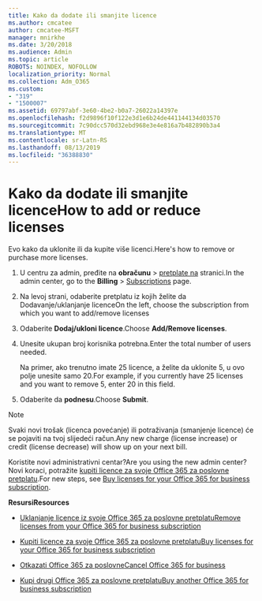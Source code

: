 ```yaml
---
title: Kako da dodate ili smanjite licence
ms.author: cmcatee
author: cmcatee-MSFT
manager: mnirkhe
ms.date: 3/20/2018
ms.audience: Admin
ms.topic: article
ROBOTS: NOINDEX, NOFOLLOW
localization_priority: Normal
ms.collection: Adm_O365
ms.custom:
- "319"
- "1500007"
ms.assetid: 69797abf-3e60-4be2-b0a7-26022a14397e
ms.openlocfilehash: f2d9896f10f122e3d1e6b24de441144134d03570
ms.sourcegitcommit: 7c90dcc570d32ebd968e3e4e816a7b482890b3a4
ms.translationtype: MT
ms.contentlocale: sr-Latn-RS
ms.lasthandoff: 08/13/2019
ms.locfileid: "36388830"
---
```

# <a name="how-to-add-or-reduce-licenses"></a><span data-ttu-id="59bc4-102">Kako da dodate ili smanjite licence</span><span class="sxs-lookup"><span data-stu-id="59bc4-102">How to add or reduce licenses</span></span>

<span data-ttu-id="59bc4-103">Evo kako da uklonite ili da kupite više licenci.</span><span class="sxs-lookup"><span data-stu-id="59bc4-103">Here's how to remove or purchase more licenses.</span></span>
  
1. <span data-ttu-id="59bc4-104">U centru za admin, pređite na **obračunu** \> [pretplate na](https://go.microsoft.com/fwlink/p/?linkid=842054) stranici.</span><span class="sxs-lookup"><span data-stu-id="59bc4-104">In the admin center, go to the **Billing** \> [Subscriptions](https://go.microsoft.com/fwlink/p/?linkid=842054) page.</span></span>

2. <span data-ttu-id="59bc4-105">Na levoj strani, odaberite pretplatu iz kojih želite da Dodavanje/uklanjanje licence</span><span class="sxs-lookup"><span data-stu-id="59bc4-105">On the left, choose the subscription from which you want to add/remove licenses</span></span>

3. <span data-ttu-id="59bc4-106">Odaberite **Dodaj/ukloni licence**.</span><span class="sxs-lookup"><span data-stu-id="59bc4-106">Choose **Add/Remove licenses**.</span></span>

4. <span data-ttu-id="59bc4-107">Unesite ukupan broj korisnika potrebna.</span><span class="sxs-lookup"><span data-stu-id="59bc4-107">Enter the total number of users needed.</span></span>

    <span data-ttu-id="59bc4-108">Na primer, ako trenutno imate 25 licence, a želite da uklonite 5, u ovo polje unesite samo 20.</span><span class="sxs-lookup"><span data-stu-id="59bc4-108">For example, if you currently have 25 licenses and you want to remove 5, enter 20 in this field.</span></span>

5. <span data-ttu-id="59bc4-109">Odaberite da **podnesu**.</span><span class="sxs-lookup"><span data-stu-id="59bc4-109">Choose **Submit**.</span></span>

> [!NOTE]
> <span data-ttu-id="59bc4-110">Svaki novi trošak (licenca povećanje) ili potraživanja (smanjenje licence) će se pojaviti na tvoj slijedeći račun.</span><span class="sxs-lookup"><span data-stu-id="59bc4-110">Any new charge (license increase) or credit (license decrease) will show up on your next bill.</span></span>

<span data-ttu-id="59bc4-111">Koristite novi administrativni centar?</span><span class="sxs-lookup"><span data-stu-id="59bc4-111">Are you using the new admin center?</span></span> <span data-ttu-id="59bc4-112">Novi koraci, potražite [kupiti licence za svoje Office 365 za poslovne pretplatu](https://docs.microsoft.com/en-us/office365/admin/subscriptions-and-billing/buy-licenses).</span><span class="sxs-lookup"><span data-stu-id="59bc4-112">For new steps, see [Buy licenses for your Office 365 for business subscription](https://docs.microsoft.com/en-us/office365/admin/subscriptions-and-billing/buy-licenses).</span></span>

 <span data-ttu-id="59bc4-113">**Resursi**</span><span class="sxs-lookup"><span data-stu-id="59bc4-113">**Resources**</span></span>
  
- [<span data-ttu-id="59bc4-114">Uklanjanje licence iz svoje Office 365 za poslovne pretplatu</span><span class="sxs-lookup"><span data-stu-id="59bc4-114">Remove licenses from your Office 365 for business subscription</span></span>](https://docs.microsoft.com/en-us/office365/admin/subscriptions-and-billing/remove-licenses-from-subscription)

- [<span data-ttu-id="59bc4-115">Kupiti licence za svoje Office 365 za poslovne pretplatu</span><span class="sxs-lookup"><span data-stu-id="59bc4-115">Buy licenses for your Office 365 for business subscription</span></span>](https://docs.microsoft.com/en-us/office365/admin/subscriptions-and-billing/buy-licenses)

- [<span data-ttu-id="59bc4-116">Otkazati Office 365 za poslovne</span><span class="sxs-lookup"><span data-stu-id="59bc4-116">Cancel Office 365 for business</span></span>](https://docs.microsoft.com/en-us/office365/admin/subscriptions-and-billing/cancel-your-subscription)

- [<span data-ttu-id="59bc4-117">Kupi drugi Office 365 za poslovne pretplatu</span><span class="sxs-lookup"><span data-stu-id="59bc4-117">Buy another Office 365 for business subscription</span></span>](https://docs.microsoft.com/en-us/office365/admin/subscriptions-and-billing/buy-another-subscription)
